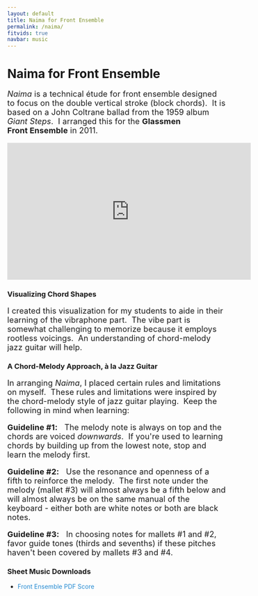 ```yaml
---
layout: default
title: Naima for Front Ensemble
permalink: /naima/
fitvids: true
navbar: music
---
```

<!-- #TODO: move CSS -->
<!-- #TODO: target line length: 45 to 75 characters (ideally 66) -->
<style>
p {
    font-size: 18px;
    letter-spacing: 0.2px;
}
a {
    color: #268bd2;
    text-decoration: none;
}
</style>
# Naima for Front Ensemble
_Naima_ is a technical étude for front&nbsp;ensemble designed to focus on the double&nbsp;vertical
stroke (block&nbsp;chords).&nbsp;
It is based on a John&nbsp;Coltrane ballad from the 1959 album _Giant&nbsp;Steps_.&nbsp;
I arranged this for the **Glassmen Front&nbsp;Ensemble** in 2011.

<iframe width="560" height="315" src="https://www.youtube.com/embed/OL25vbEzAvA?rel=0"
        frameborder="0" allowfullscreen></iframe>

### Visualizing Chord Shapes
I created this visualization for my students to aide in their learning of the vibraphone part.&nbsp;
The vibe part is somewhat challenging to memorize because it employs rootless voicings.&nbsp;
An understanding of chord-melody jazz guitar will help.

### A Chord-Melody Approach, à la Jazz Guitar
In arranging _Naima_, I placed certain rules and limitations on myself.&nbsp;
These rules and limitations were inspired by the chord-melody style of jazz
guitar&nbsp;playing.&nbsp;
Keep the following in mind when learning:

**Guideline #1:** &nbsp;
The melody note is always on top and the chords are voiced _downwards_.&nbsp;
If you're used to learning chords by building up from the lowest note, stop and learn the
melody first.

**Guideline #2:** &nbsp;
Use the resonance and openness of a fifth to reinforce the melody.&nbsp;
The first note under the melody (mallet #3) will almost always be a fifth below and will almost always be
on the same manual of the keyboard - either both are white notes or both are black notes.

**Guideline #3:** &nbsp;
In choosing notes for mallets #1 and #2, favor guide tones (thirds and sevenths) if these pitches
haven't been covered by mallets #3 and #4.

### Sheet Music Downloads
* [Front Ensemble PDF  Score](../assets/naima/naima-0-score.pdf)
